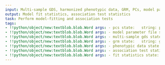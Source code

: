 ```yaml
---
input: Multi-sample GDS, harmonized phenotypic data, GRM, PCs, model parameter file
output: Model fit statistics, association test statistics
task: Perform model-fitting and association tests
tags:
- !!python/object/new:textblob.blob.Word args: - pcs state:   string: pcs   pos_tag: null
- !!python/object/new:textblob.blob.Word args: - model parameter file state:   string: model parameter file   pos_tag: null
- !!python/object/new:textblob.blob.Word args: - multi-sample gds state:   string: multi-sample gds   pos_tag: null
- !!python/object/new:textblob.blob.Word args: - grm state:   string: grm   pos_tag: null
- !!python/object/new:textblob.blob.Word args: - phenotypic data state:   string: phenotypic data   pos_tag: null
- !!python/object/new:textblob.blob.Word args: - association test statistics state:   string: association test statistics   pos_tag: null
- !!python/object/new:textblob.blob.Word args: - fit statistics state:   string: fit statistics   pos_tag: null
---
```

